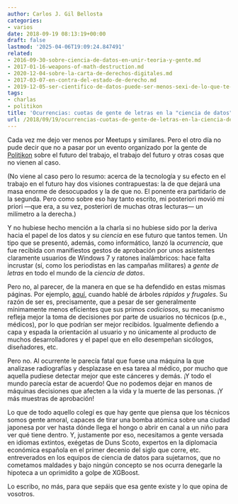 ```yaml
---
author: Carlos J. Gil Bellosta
categories:
- varios
date: 2018-09-19 08:13:19+00:00
draft: false
lastmod: '2025-04-06T19:09:24.847491'
related:
- 2016-09-30-sobre-ciencia-de-datos-en-unir-teoria-y-gente.md
- 2017-01-16-weapons-of-math-destruction.md
- 2020-12-04-sobre-la-carta-de-derechos-digitales.md
- 2017-03-07-en-contra-del-estado-de-derecho.md
- 2019-12-05-ser-cientifico-de-datos-puede-ser-menos-sexi-de-lo-que-te-han-contado.md
tags:
- charlas
- politikon
title: 'Ocurrencias: cuotas de gente de letras en la "ciencia de datos"'
url: /2018/09/19/ocurrencias-cuotas-de-gente-de-letras-en-la-ciencia-de-datos/
---
```


Cada vez me dejo ver menos por Meetups y similares. Pero el otro día no pude decir que no a pasar por un evento organizado por la gente de [Politikon](https://politikon.es/) sobre el futuro del trabajo, el trabajo del futuro y otras cosas que no vienen al caso.

(No viene al caso pero lo resumo: acerca de la tecnología y su efecto en el trabajo en el futuro hay dos visiones contrapuestas: la de que dejará una masa enorme de desocupados y la de que no. El ponente era partidario de la segunda. Pero como sobre eso hay tanto escrito, mi posteriori movió mi priori —que era, a su vez, posteriori de muchas otras lecturas— un milímetro a la derecha.)

Y no hubiese hecho mención a la charla si no hubiese sido por la deriva hacia el papel de los datos y su _ciencia_ en ese futuro que tantos temen. Un tipo que se presentó, además, como informático, lanzó la _ocurrencia_, que fue recibida con manifiestos gestos de aprobación por unos asistentes claramente usuarios de Windows 7 y ratones inalámbricos: hace falta incrustar (sí, como los periodistas en las campañas militares) a _gente de letras_ en todo el mundo de la _ciencia de datos_.

Pero no, al parecer, de la manera en que se ha defendido en estas mismas páginas. Por ejemplo, [aquí](https://datanalytics.com/2016/07/13/rapido-y-frugal-una-digresion-en-la-direccion-inhabitual/), cuando hablé de árboles _rápidos y frugales_. Su razón de ser es, precisamente, que a pesar de ser generalmente mínimamente menos eficientes que sus primos _codiciosos_, su mecanismo refleja mejor la toma de decisiones por parte de usuarios no técnicos (p.e., médicos), por lo que podrían ser mejor recibidos. Igualmente defiendo a capa y espada la orientación al usuario y no únicamente al producto de muchos desarrolladores y el papel que en ello desempeñan sicólogos, diseñadores, etc.

Pero no. Al ocurrente le parecía fatal que fuese una máquina la que analizase radiografías y desplazase en esa tarea al médico, por mucho que aquella pudiese detectar mejor que este cánceres y demás. ¡Y todo el mundo parecía estar de acuerdo! Que no podemos dejar en manos de máquinas decisiones que afecten a la vida y la muerte de las personas. ¡Y más muestras de aprobación!

Lo que de todo aquello colegí es que hay gente que piensa que los técnicos somos gente amoral, capaces de tirar una bomba atómica sobre una ciudad japonesa por ver hasta dónde llega el hongo o abrir en canal a un niño para ver qué tiene dentro. Y, justamente por eso, necesitamos a gente versada en idiomas extintos, exégetas de Duns Scoto, expertos en la diplomacia económica española en el primer decenio del siglo que corre, etc. entreverados en los equipos de ciencia de datos para sujetarnos, que no cometamos maldades y bajo ningún concepto se nos ocurra denegarle la hipoteca a un oprimidito a golpe de XGBoost.

Lo escribo, no más, para que sepáis que esa gente existe y lo que opina de vosotros.